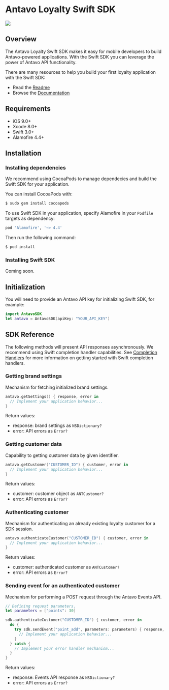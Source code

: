 # Antavo Loyalty Swift SDK

![](https://img.shields.io/cocoapods/p/AFNetworking.svg)

## Overview

The Antavo Loyalty Swift SDK makes it easy for mobile developers to build Antavo-powered applications. With the Swift SDK you can leverage the power of Antavo API functionality.

There are many resources to help you build your first loyalty application with the Swift SDK:

- Read the [Readme](README.md)
- Browse the [Documentation](https://antavo.com)

## Requirements

- iOS 9.0+
- Xcode 8.0+
- Swift 3.0+
- Alamofire 4.4+

## Installation

### Installing dependencies

We recommend using CocoaPods to manage dependecies and build the Swift SDK for your application.

You can install CocoaPods with:

```bash
$ sudo gem install cocoapods
```

To use Swift SDK in your application, specify Alamofire in your `Podfile` targets as dependency:

```bash
pod 'Alamofire', '~> 4.4'
```

Then run the following command:

```bash
$ pod install
```

### Installing Swift SDK

Coming soon.

## Initialization

You will need to provide an Antavo API key for initializing Swift SDK, for example:

```swift
import AntavoSDK
let antavo = AntavoSDK(apiKey: "YOUR_API_KEY")
```

## SDK Reference

The following methods will present API responses asynchronously. We recommend using Swift completion handler capabilities.
See [Completion Handlers](https://thatthinginswift.com/completion-handlers) for more information on getting started with Swift completion handlers.

### Getting brand settings

Mechanism for fetching initialized brand settings.

```swift
antavo.getSettings() { response, error in
  // Implement your application behavior...
}
```

Return values:
- response: brand settings as `NSDictionary?`
- error: API errors as `Error?`

### Getting customer data

Capability to getting customer data by given identifier.

```swift
antavo.getCustomer("CUSTOMER_ID") { customer, error in
  // Implement your application behavior...
}
```

Return values:
- customer: customer object as `ANTCustomer?`
- error: API errors as `Error?`

### Authenticating customer

Mechanism for authenticating an already existing loyalty customer for a SDK session.

```swift
antavo.authenticateCustomer("CUSTOMER_ID") { customer, error in
  // Implement your application behavior...
}
```

Return values:
- customer: authenticated customer as `ANTCustomer?`
- error: API errors as `Error?`

### Sending event for an authenticated customer

Mechanism for performing a POST request through the Antavo Events API.

```swift
// Defining request parameters.
let parameters = ["points": 30]

sdk.authenticateCustomer("CUSTOMER_ID") { customer, error in
  do {
    try sdk.sendEvent("point_add", parameters: parameters) { response, error in
      // Implement your application behavior...
    }
  } catch {
    // Implement your error handler mechanism...
  }
}
```

Return values:
- response: Events API response as `NSDictionary?`
- error: API errors as `Error?`
